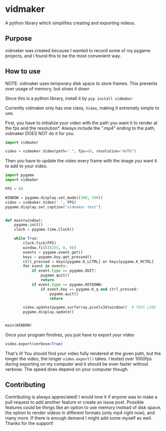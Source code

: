 # vidmaker

A python library which simplifies creating and exporting videos.

## Purpose

vidmaker was created because I wanted to record some of my pygame projects, and I found this to be the most convenient way.

## How to use

NOTE: vidmaker uses temporary disk space to store frames. This prevents over usage of memory, but slows it down

Since this is a python library, install it by `pip install vidmaker`

Currently vidmaker only has one class, `Video`, making it extremely simple to use.

First, you have to initialize your video with the path you want it to render at the fps and the resolution\*. Always include the ".mp4" ending to the path, vidmaker DOES NOT do it for you.

```py
import vidmaker

video = vidmaker.Video(path=".", fps=60, resolution="AUTO")
```

Then you have to update the video every frame with the image you want it to add to your video.

```py
import pygame
import vidmaker

FPS = 60

WINDOW = pygame.display.set_mode((300, 300))
video = vidmaker.Video(".", FPS)
pygame.display.set_caption("vidmaker test")


def main(window):
    pygame.init()
    clock = pygame.time.Clock()

    while True:
        clock.tick(FPS)
        window.fill((255, 0, 0))
        events = pygame.event.get()
        keys = pygame.key.get_pressed()
        ctrl_pressed = keys[pygame.K_LCTRL] or keys[pygame.K_RCTRL]
        for event in events:
            if event.type == pygame.QUIT:
                pygame.quit()
                return
            if event.type == pygame.KEYDOWN:
                if event.key == pygame.K_q and ctrl_pressed:
                    pygame.quit()
                    return

        video.update(pygame.surfarray.pixels3d(window))  # THIS LINE
        pygame.display.update()


main(WINDOW)
```

Once your program finishes, you just have to export your video

```py
video.export(verbose=True)
```

That's it! You should find your video fully rendered at the given path, but the longer the video, the longer `video.export()` takes. I tested over 1000fps during exporting on my computer and it should be even faster without verbose. The speed does depend on your computer though.

## Contributing

Contributing is always appreciated! I would love it if anyone was to make a pull request to add another feature or create an issue post. Possible features could be things like an option to use memory instead of disk space, the option to render videos in different formats (only mp4 right now), and many more. If there is enough demand I might add some myself as well. Thanks for the support!
